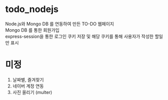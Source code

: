 # todo_nodejs

Node.js와 Mongo DB 를 연동하여 만든 TO-DO 웹페이지  
Mongo DB 를 통한 회원가입  
express-session을 통한 로그인 쿠키 저장 및 해당 쿠키를 통해 사용자가 작성한 할일만 표시  

# 미정
1. 날짜별, 즐겨찾기
2. 네이버 계정 연동
3. 사진 올리기 (multer)

